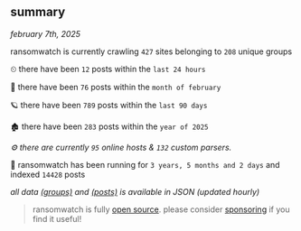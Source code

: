 
## summary
_february 7th, 2025_

ransomwatch is currently crawling `427` sites belonging to `208` unique groups

⏲ there have been `12` posts within the `last 24 hours`

🦈 there have been `76` posts within the `month of february`

🪐 there have been `789` posts within the `last 90 days`

🏚 there have been `283` posts within the `year of 2025`

_⚙️ there are currently `95` online hosts & `132` custom parsers._

🦕 ransomwatch has been running for `3 years, 5 months and 2 days` and indexed `14428` posts

_all data  [(groups)](http://ransomwhat.telemetry.ltd/groups) and [(posts)](http://ransomwhat.telemetry.ltd/posts) is available in JSON (updated hourly)_

> ransomwatch is fully [open source](https://github.com/joshhighet/ransomwatch#ransomwatch--). please consider [sponsoring](https://github.com/sponsors/joshhighet) if you find it useful!
